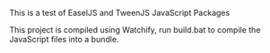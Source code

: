 This is a test of EaselJS and TweenJS JavaScript Packages

This project is compiled using Watchify, run build.bat to compile the JavaScript files into a bundle.